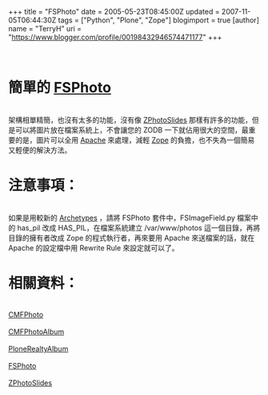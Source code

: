 +++
title = "FSPhoto"
date = 2005-05-23T08:45:00Z
updated = 2007-11-05T06:44:30Z
tags = ["Python", "Plone", "Zope"]
blogimport = true 
[author]
	name = "TerryH"
	uri = "https://www.blogger.com/profile/00198432946574471177"
+++

<br /><h1>簡單的 <a href="http://sourceforge.net/project/showfiles.php?group_id=55262&amp;package_id=123821">FSPhoto</a></h1><br />架構相單精簡，也沒有太多的功能，沒有像 <a href="http://www.zphotoslides.org/">ZPhotoSlides</a> 那樣有許多的功能，但是可以將圖片放在檔案系統上，不會讓您的 ZODB 一下就佔用很大的空間，最重要的是，圖片可以全用 <a href="http://www.apache.org">Apache</a> 來處理，減輕 <a href="http://www.zope.org">Zope</a> 的負擔，也不失為一個簡易又輕便的解決方法。<br /><h1>注意事項：</h1><br />如果是用較新的 <a href="http://plone.org/documentation/archetypes/">Archetypes</a> ，請將 FSPhoto 套件中，FSImageField.py 檔案中的 has_pil 改成 HAS_PIL，在檔案系統建立 /var/www/photos 這一個目錄，再將目錄的擁有者改成 Zope 的程式執行者，再來要用 Apache 來送檔案的話，就在 Apache 的設定檔中用 Rewrite Rule 來設定就可以了。<br /><h1>相關資料：</h1><br /><a href="http://sourceforge.net/projects/collective/">CMFPhoto</a><br /><br /><a href="http://sourceforge.net/projects/collective/">CMFPhotoAlbum</a><br /><br /><a href="http://sourceforge.net/projects/collective/">PloneRealtyAlbum</a><br /><br /><a href="http://sourceforge.net/projects/collective/">FSPhoto</a><br /><br /><a href="http://www.zphotoslides.org/">ZPhotoSlides</a>
